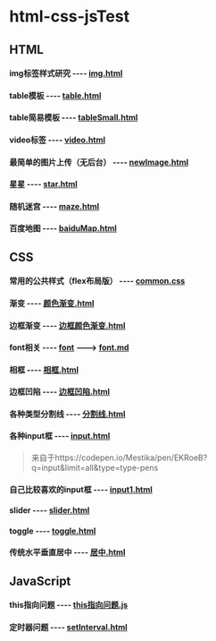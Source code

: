 # html-css-jsTest

## HTML
 #### img标签样式研究 ---- [img.html](./html/img.html)
 #### table模板 ---- [table.html](./html/table.html)
 #### table简易模板 ---- [tableSmall.html](./html/tableSmall.html)
 #### video标签 ---- [video.html](./html/video.html)
 #### 最简单的图片上传（无后台） ---- [newImage.html](./html/newImage.html)
 #### 星星 ---- [star.html](./html/star.html)
 #### 随机迷宫 ---- [maze.html](./html/maze.html)
 #### 百度地图 ---- [baiduMap.html](./html/baiduMap.html)
 
 
 
 ##  CSS
  #### 常用的公共样式（flex布局版） ---- [common.css](./css/common.css)
  #### 渐变 ---- [颜色渐变.html](./css/颜色渐变.html)
  #### 边框渐变 ---- [边框颜色渐变.html](./css/边框颜色渐变.html)
  #### font相关 ---- [font](./css/font) ---> [font.md](./css/font/font.md)
  #### 相框 ---- [相框.html](./css/相框.html)
  #### 边框凹陷 ---- [边框凹陷.html](./css/边框凹陷.html)
  #### 各种类型分割线 ---- [分割线.html](./css/分割线.html)
  #### 各种input框 ---- [input.html](./css/input.html)
  > 来自于https://codepen.io/Mestika/pen/EKRoeB?q=input&limit=all&type=type-pens
  #### 自己比较喜欢的input框 ---- [input1.html](./css/input1.html)
  #### slider ---- [slider.html](./css/slider.html)
  #### toggle ---- [toggle.html](./css/toggle.html)
  #### 传统水平垂直居中 ---- [居中.html](./css/居中.html)
 
 ## JavaScript
  #### this指向问题 ---- [this指向问题.js](./js/this指向问题.js)
  #### 定时器问题 ---- [setInterval.html](./js/setInterval.html)










